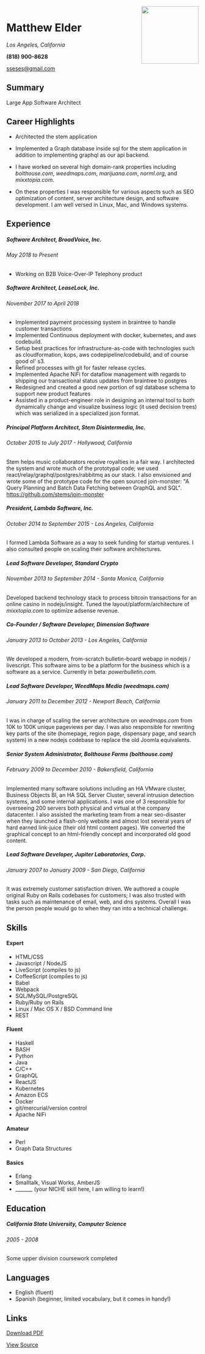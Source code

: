 <img style="float:right" width="150" src="https://i.imgur.com/7IxYT2p.jpg">

# Matthew Elder

*Los Angeles, California*

**(818) 900-8628**

sseses@gmail.com

## Summary
Large App Software Architect

## Career Highlights

* Architected the stem application

* Implemented a Graph database inside sql for the stem application in addition to implementing graphql as our api backend.

* I have worked on several high domain-rank properties including _bolthouse.com_, _weedmaps.com_, _marijuana.com_, _norml.org_, and _mixxtopia.com_.

* On these properties I was responsible for various aspects such as SEO optimization of content, server architecture design, and software development. I am well versed in Linux, Mac, and Windows systems.

## Experience
##### Software Architect, BroadVoice, Inc.
###### May 2018 to Present
 * Working on B2B Voice-Over-IP Telephony product

##### Software Architect, LeaseLock, Inc.
###### November 2017 to April 2018
 * Implemented payment processing system in braintree to handle customer transactions
 * Implemented Continuous deployment with docker, kubernetes, and aws codebuild.
 * Setup best practices for infrastructure-as-code with technologies such as cloudformation, kops, aws codepipeline/codebuild, and of course good ol' s3.
 * Refined processes with git for faster release cycles.
 * Implemented Apache NiFi for dataflow management with regards to shipping our transactional status updates from braintree to postgres
 * Redesigned and created a good new portion of sql database schema to support new product features
 * Assisted in a product-engineer role in designing an internal tool to both dynamically change and visualize business logic (it used decision trees) which was serialized in a specialized json format.

##### Principal Platform Architect, Stem Disintermedia, Inc.
###### October 2015 to July 2017 - Hollywood, California
Stem helps music collaborators receive royalties in a fair way. I architected the system and wrote much of the prototypal code; we used react/relay/graphql/postgres/rabbitmq as our stack. I also envisioned and wrote some of the prototype code for the open sourced join-monster: "A Query Planning and Batch Data Fetching between GraphQL and SQL".
https://github.com/stems/join-monster

##### President, Lambda Software, Inc.
###### October 2014 to September 2015 - Los Angeles, California
I formed Lambda Software as a way to seek funding for startup ventures. I also consulted people on scaling their software architectures.

##### Lead Software Developer, Standard Crypto
###### November 2013 to September 2014 - Santa Monica, California
Developed backend technology stack to process bitcoin transactions for an online casino in nodejs/insight. Tuned the layout/platform/architecture of *mixxtopia.com* to optimize adsense revenue.

##### Co-Founder / Software Developer, Dimension Software
###### January 2013 to October 2013 - Los Angeles, California
We developed a modern, from-scratch bulletin-board webapp in nodejs / livescript. This software aims to be a platform for the business which is a software as a service. Currently in beta: _powerbulletin.com_.

##### Lead Software Developer, WeedMaps Media (_weedmaps.com_)
###### January 2011 to December 2012 - Newport Beach, California
I was in charge of scaling the server architecture on _weedmaps.com_ from 10K to 100K unique pageviews per day. I was also responsible for rewriting key parts of the site (homepage, region page, dispensary page, and search system) in a new nodejs codebase to replace the old Joomla equivalents.

##### Senior System Administrator, Bolthouse Farms (_bolthouse.com_)
###### February 2009 to December 2010 - Bakersfield, California
Implemented many software solutions including an HA VMware cluster, Business Objects BI, an HA SQL Server Cluster, several intrusion detection systems, and some internal applications. I was one of 3 responsible for overseeing 200 servers both physical and virtual at the company datacenter. I also assisted the marketing team from a near seo-disaster when they launched a flash-only website and almost lost several years of hard earned link-juice (their old html content pages). We converted the graphical concept to an html-friendly concept and incorporated old good content.

##### Lead Software Developer, Jupiter Laboratories, Corp.
###### January 2007 to January 2009 - San Diego, California
It was extremely customer satisfaction driven. We authored a couple original Ruby on Rails codebases for customers; I was also trusted with tasks such as maintenance of email, web, and dns systems. Overall I was the person people would go to when they ran into a technical challenge.


## Skills

#### Expert
 * HTML/CSS
 * Javascript / NodeJS
 * LiveScript (compiles to js)
 * CoffeeScript (compiles to js)
 * Babel
 * Webpack
 * SQL/MySQL/PostgreSQL
 * Ruby/Ruby on Rails
 * Linux / Mac OS X / BSD Command line
 * REST

#### Fluent
 * Haskell
 * BASH
 * Python
 * Java
 * C/C++
 * GraphQL
 * ReactJS
 * Kubernetes
 * Amazon ECS
 * Docker
 * git/mercurial/version control
 * Apache NiFi

#### Amateur
 * Perl
 * Graph Data Structures

#### Basics
 * Erlang
 * Smalltalk, Visual Works, AmberJS
 * _______ (your NICHE skill here, I am willing to learn!)

## Education
##### California State University, Computer Science
###### 2005 - 2008
Some upper division coursework completed


## Languages

* English (fluent)
* Spanish (beginner, limited vocabulary, but it comes in handy!)

## Links
<div class="corner-ribbon top-right sticky red shadow">
  <a href="https://dreamcodez.cc/matthew-elder-resume.pdf">Download PDF</a>
</div>

<a href="https://github.com/dreamcodez/resume" target="_blank">View Source</a>
